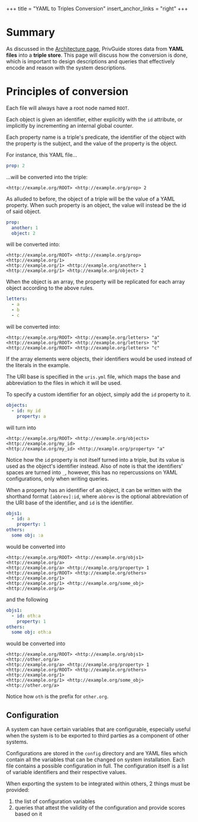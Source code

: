 +++
title = "YAML to Triples Conversion"
insert_anchor_links = "right"
+++

# Summary

As discussed in the [Architecture page](@/internals/architecture.md), PrivGuide stores data from **YAML files** into a **triple store**.
This page will discuss how the conversion is done, which is important to design descriptions and queries that effectively encode and reason with the system descriptions.

# Principles of conversion

Each file will always have a root node named `ROOT`.

Each object is given an identifier, either explicitly with the `id` attribute, or implicitly by incrementing an internal global counter.

Each property name is a triple's predicate, the identifier of the object with the property is the subject, and the value of the property is the object.

For instance, this YAML file...

```yaml
prop: 2
```

...will be converted into the triple:

```
<http://example.org/ROOT> <http://example.org/prop> 2
```

As alluded to before, the object of a triple will be the value of a YAML property.
When such property is an object, the value will instead be the id of said object.

```yml
prop:
  another: 1
  object: 2
```

will be converted into:

```
<http://example.org/ROOT> <http://example.org/prop> <http://example.org/1>
<http://example.org/1> <http://example.org/another> 1
<http://example.org/1> <http://example.org/object> 2
```

When the object is an array, the property will be replicated for each array object according to the above rules.

```yml
letters:
  - a
  - b
  - c
```

will be converted into:

```
<http://example.org/ROOT> <http://example.org/letters> "a"
<http://example.org/ROOT> <http://example.org/letters> "b"
<http://example.org/ROOT> <http://example.org/letters> "c"
```

If the array elements were objects, their identifiers would be used instead of the literals in the example.

The URI base is specified in the `uris.yml` file, which maps the base and abbreviation to the files in which it will be used.

To specify a custom identifier for an object, simply add the `id` property to it.

```yml
objects:
  - id: my id
    property: a
```

will turn into

```
<http://example.org/ROOT> <http://example.org/objects> <http://example.org/my_id>
<http://example.org/my_id> <http://example.org/property> "a"
```

Notice how the `id` property is not itself turned into a triple, but its value is used as the object's identifier instead.
Also of note is that the identifiers' spaces are turned into `_`, however, this has no repercussions on YAML configurations, only when writing queries.

When a property has an identifier of an object, it can be written with the shorthand format `[abbrev]:id`, where `abbrev` is the optional abbreviation of the URI base of the identifier, and `id` is the identifier.

```yml
objs1:
  - id: a
    property: 1
others:
  some obj: :a
```

would be converted into

```
<http://example.org/ROOT> <http://example.org/objs1> <http://example.org/a>
<http://example.org/a> <http://example.org/property> 1
<http://example.org/ROOT> <http://example.org/others> <http://example.org/1>
<http://example.org/1> <http://example.org/some_obj> <http://example.org/a>
```

and the following

```yml
objs1:
  - id: oth:a
    property: 1
others:
  some obj: oth:a
```

would be converted into

```
<http://example.org/ROOT> <http://example.org/objs1> <http://other.org/a>
<http://example.org/a> <http://example.org/property> 1
<http://example.org/ROOT> <http://example.org/others> <http://example.org/1>
<http://example.org/1> <http://example.org/some_obj> <http://other.org/a>
```

Notice how `oth` is the prefix for `other.org`.

## Configuration

A system can have certain variables that are configurable, especially useful when the system is to be exported to third parties as a component of other systems.

Configurations are stored in the `config` directory and are YAML files which contain all the variables that can be changed on system installation.
Each file contains a possible configuration in full.
The configuration itself is a list of variable identifiers and their respective values.

When exporting the system to be integrated within others, 2 things must be provided:

1. the list of configuration variables
2. queries that attest the validity of the configuration and provide scores based on it

